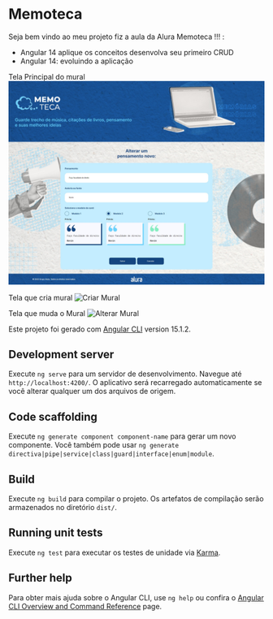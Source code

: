 # Memoteca

Seja bem vindo ao meu projeto fiz a aula da Alura Memoteca !!! :
- Angular 14 aplique os conceitos desenvolva seu primeiro CRUD
- Angular 14: evoluindo a aplicação

Tela Principal do mural
![Capa do Projeto](/_docs/imagensAulas/alterarMural.jpg)

Tela que cria mural
![Criar Mural](/_docs/imagensAulas/criarMural.png)

Tela que muda o Mural
![Alterar Mural](/_docs/imagensAulas/criarAlterar.png)




Este projeto foi gerado com [Angular CLI](https://github.com/angular/angular-cli) version 15.1.2.

## Development server

Execute `ng serve` para um servidor de desenvolvimento. Navegue até `http://localhost:4200/`. O aplicativo será recarregado automaticamente se você alterar qualquer um dos arquivos de origem.

## Code scaffolding

Execute `ng generate component component-name` para gerar um novo componente. Você também pode usar `ng generate directiva|pipe|service|class|guard|interface|enum|module`.

## Build

Execute `ng build` para compilar o projeto. Os artefatos de compilação serão armazenados no diretório `dist/`.


## Running unit tests

Execute `ng test` para executar os testes de unidade via [Karma](https://karma-runner.github.io).

## Further help

Para obter mais ajuda sobre o Angular CLI, use `ng help` ou confira o [Angular CLI Overview and Command Reference](https://angular.io/cli) page.

